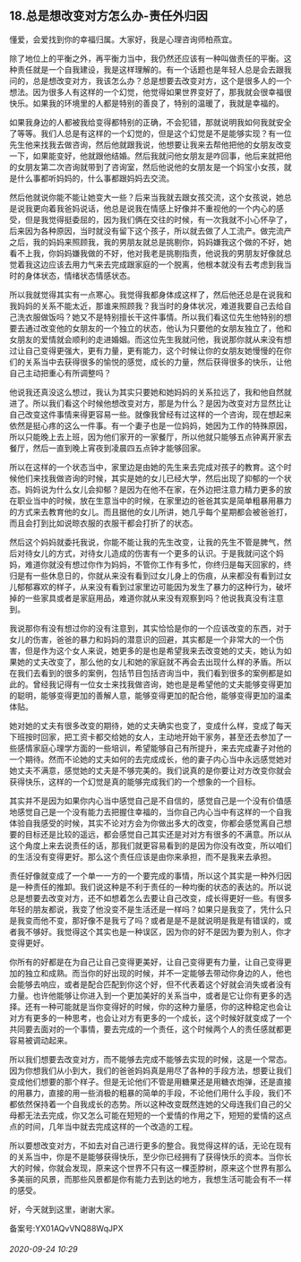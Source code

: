 ## 18.总是想改变对方怎么办-责任外归因
懂爱，会爱找到你的幸福归属。大家好，我是心理咨询师柏燕宜。


除了地位上的平衡之外，再平衡力当中，我仍然还应该有一种叫做责任的平衡。这种责任就是一个自我建设，我是这样理解的。有一个话题也是年轻人总是会去跟我问的，总是想改变对方，我该怎么办？总是想要去改变对方，这个是很多人的一个想法。因为很多人有这样的一个幻觉，他觉得如果世界变好了，那我就会很幸福很快乐。如果我的环境里的人都是特别的善良了，特别的温暖了，我就是幸福的。 


如果我身边的人都被我给变得都特别的正确，不会犯错，那就说明我如何我就安全了等等。我们人总是有这样的一个幻觉的，但是这个幻觉是不是能够实现？有一位先生他来找我去做咨询，然后他就跟我说，他想要让我来去帮他把他的女朋友改变一下，如果能变好，他就跟他结婚。然后我就问他女朋友是咋回事，他后来就把他的女朋友第二次咨询就带到了咨询室，然后他说他的女朋友是一个妈宝小女孩，就是什么事都听妈妈的，什么事都跟妈妈去交流。 


然后他就说你能不能让她变大一些？后来当我就去跟女孩交流，这个女孩说，她总是说我更向着我爸妈说话，他总是说我在情感上好像并不重视他的一个内心的感受，但是我觉得挺委屈的，因为我们俩在交往的时候，有一次我就不小心怀孕了，后来因为各种原因，当时就没有留下这个孩子，所以就去做了人工流产。做完流产之后，我的妈妈来照顾我，我的男朋友就总是挑剔你，妈妈嫌我这个做的不好，她看不上我，你妈妈嫌我做的不好，他对我老是挑剔指责，他说我的男朋友好像就总觉着我这边应该去用力气来去完成跟家庭的一个脱离，他根本就没有去考虑到我当时的身体状态，情绪状态情感状态。 


所以我就觉得其实有一点寒心。我觉得我都身体成这样了，然后他还总是在说我和我妈妈的关系不能太近，那谁来照顾我？我当时的身体状况，难道我要自己去给自己洗衣服做饭吗？她又不是特别擅长干这件事情。所以我们看这位先生他特别的想要去通过改变他的女朋友的一个独立的状态，他认为只要他的女朋友独立了，他和女朋友的爱情就会顺利的走进婚姻。而这位先生我就问他，我说那你就从来没有想过让自己变得更强大，更有力量，更有能力，这个时候让你的女朋友她慢慢的在你们的关系当中去获得很多的愉悦的感觉，成长的力量，然后获得很多的快乐，让他自己主动把重心有所调整吗？ 


他说我还真没这么想过，我认为其实只要她和她妈妈的关系拉远了，我和他自然就进了。所以我们看这个时候他想改变对方，那是为什么？是因为改变对方显然比让自己改变这件事情来得更容易一些。就像我曾经有过这样的一个咨询，现在想起来依然是挺心疼的这么一件事。有一个妻子也是一位妈妈，她因为工作的特殊原因，所以只能晚上去上班，因为他们家开的一家餐厅，所以他就只能够五点钟离开家去餐厅，然后一直到晚上宵夜到凌晨四五点钟才能够回家。 


所以在这样的一个状态当中，家里边是由她的先生来去完成对孩子的教育。这个时候他们来找我做咨询的时候，其实是她的女儿已经大学，然后出现了抑郁的一个状态。妈妈说为什么女儿会抑郁？是因为在他不在家，在外边把注意力精力更多的放在职业当中的时候，放在生意当中的时候，在家里边的爸爸其实是简单粗暴用暴力的方式来去教育他的女儿。而且据他的女儿所讲，她几乎每个星期都会被爸爸打，而且会打到比如说晾衣服的衣服干都会打折了的状态。 


然后这个妈妈就委托我说，你能不能让我的先生改变，让我的先生不管是脾气，然后对待女儿的方式，对待女儿造成的伤害有一个更多的认识。于是我就问这个妈妈，难道你就没有想过你作为妈妈，不管你工作有多忙，你终归是每天回家的，终归是有一些休息日的，你就从来没有看到过女儿身上的伤痕，从来都没有看到过女儿郁郁寡欢的样子，从来没有看到过家里边可能因为发生了暴力的这种行为，破坏掉的一些家具或者是家庭用品，难道你就从来没有观察到吗？他说我真没有注意到。 


我说那你有没有想过你的没有注意到，其实恰恰是你的一个应该改变的东西，对于女儿的伤害，爸爸的暴力和妈妈的潜意识的回避，其实都是一个非常大的一个伤害，但是作为这个女人来说，她更多的是也是希望我来去改变她的丈夫，她认为如果她的丈夫改变了，那么他的女儿和她的家庭就不再会去出现什么样的矛盾。所以在我们去看到的很多的案例，包括节目包括咨询当中，我们看到很多的案例都是如此的。曾经我记得有一位女士来找我做咨询，她也是是希望他的丈夫能够变得更加的聪明，能够变得更加的善解人意，能够变得更加的配合他，能够变得更加的温柔体贴。 


她对她的丈夫有很多改变的期待，她的丈夫确实也变了，变成什么样，变成了每天下班按时回家，把工资卡都交给她的女人，主动地开始干家务，甚至还去参加了一些感情家庭心理学方面的一些培训，希望能够自己有所提升，来去完成妻子对他的一个期待。然而不论她的丈夫如何的去完成成长，他的妻子内心当中永远感觉她对她丈夫不满意，感觉她的丈夫是不够完美的。我们说真的是你要让对方改变你就会获得快乐，这样的一个幻觉是真的能够完成我们的一个想象的一个目标。 


其实并不是因为如果你内心当中感觉自己是不自信的，感觉自己是一个没有价值感地感觉自己是一个没有能力去把握住幸福的，当你自己内心当中有这样的一个自我体验自我感受的时候，其实不论对方会为你做出多大的改变，你都会感觉离自己想要的目标还是比较的遥远，都会感觉自己其实还是对对方有很多的不满意。所以从这个角度上来去说责任的话，那我们就更容易看到的是因为你没有改变，所以咱们的生活没有变得更好。那么这个责任应该是由你来承担，而不是我来去承担。 


责任好像就变成了一个单一一方的一个要完成的事情，所以这个其实是一种外归因是一种责任的推卸。我们说这种是不利于责任的一种均衡的状态的表达的。所以说总是想要去改变对方，还不如想着怎么去要让自己改变，成长得更好一些。有很多年轻的朋友都说，我变了他没变不是生活还是一样吗？如果只是我变了，凭什么只是我变而他不变，那好像不是我亏了吗？或者是是不是就说明是我是有错误的，或者我不够好。我觉得这个其实也是一种误区，因为你的好不是因为要为别人，你才变得更好。 


你所有的好都是在为自己让自己变得更美好，让自己变得更有力量，让自己变得更加的独立和成熟。而当你的好出现的时候，并不一定能够去带动你身边的人，他也会能够去响应，或者是配合匹配到你这个好，但不代表着这个好就会消失或者没有力量。也许他能够让你进入到一个更加美好的关系当中，或者是它让你有更多的选择。还有一种可能就是当你变得好的时候，你的这种力量感，你的这种稳定也会让对方有更多的一种思考，也会让对方有更多的一个成长，这个时候好就变成了一个共同要去面对的一个事情，要去完成的一个责任，这个时候两个人的责任感就都更容易被调动起来。 


所以我们想要去改变对方，而不能够去完成不能够去实现的时候，这是一个常态。因为你想我们从小到大，我们的爸爸妈妈真是用尽了各种的手段方法，想要让我们变成他们想要的那个样子。但是无论他们不管是用糖果还是用糖衣炮弹，还是直接的用暴力，直接的用一些消极的粗暴的简单的手段，不论他们用什么手段，我们不都依然保持着一个自我成长的态势。所以这种改变既然连她的父母连我们自己的父母都无法去完成，你又怎么可能在短短的一个爱情的作用之下，短短的爱情的这点点的时间，几年当中就去完成这样的一个改造的工程。 


所以要想改变对方，不如去对自己进行更多的整合。我觉得这样的话，无论在现有的关系当中，你是不是能够获得快乐，至少你已经拥有了获得快乐的资本。当你长大的时候，你就会发现，原来这个世界不只有这一棵歪脖树，原来这个世界有那么多美丽的风景，而那些风景都是你有能力去到达的地方，我想生活可能会有不一样的感受。


好，今天就到这里，谢谢大家。 


备案号:YX01AQvVNQ88WqJPX


###### 2020-09-24 10:29
